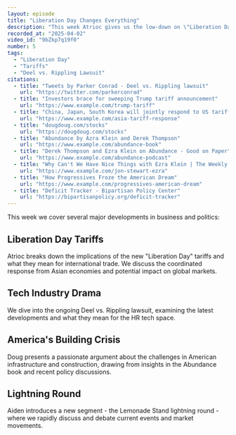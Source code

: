 ```yaml
---
layout: episode
title: "Liberation Day Changes Everything"
description: "This week Atrioc gives us the low-down on \"Liberation Day\" tariffs, Aiden institutes the Lemonade Stand lightening round, and Doug gets fired up about why we aren't building things."
recorded_at: "2025-04-02"
video_id: "9bZkp7q19f0"
number: 5
tags:
  - "Liberation Day"
  - "Tariffs"
  - "Deel vs. Rippling Lawsuit"
citations:
  - title: "Tweets by Parker Conrad - Deel vs. Rippling lawsuit"
    url: "https://twitter.com/parkerconrad"
  - title: "Investors brace for sweeping Trump tariff announcement"
    url: "https://www.example.com/trump-tariff"
  - title: "China, Japan, South Korea will jointly respond to US tariffs, Chinese state media says"
    url: "https://www.example.com/asia-tariff-response"
  - title: "dougdoug.com/stocks"
    url: "https://dougdoug.com/stocks"
  - title: "Abundance by Azra Klein and Derek Thompson"
    url: "https://www.example.com/abundance-book"
  - title: "Derek Thompson and Ezra Klein on Abundance - Good on Paper"
    url: "https://www.example.com/abundance-podcast"
  - title: "Why Can't We Have Nice Things with Ezra Klein | The Weekly Show with Jon Stewart"
    url: "https://www.example.com/jon-stewart-ezra"
  - title: "How Progressives Froze the American Dream"
    url: "https://www.example.com/progressives-american-dream"
  - title: "Deficit Tracker - Bipartisan Policy Center"
    url: "https://bipartisanpolicy.org/deficit-tracker"
---
```


This week we cover several major developments in business and politics:

## Liberation Day Tariffs
Atrioc breaks down the implications of the new "Liberation Day" tariffs and what they mean for international trade. We discuss the coordinated response from Asian economies and potential impact on global markets.

## Tech Industry Drama
We dive into the ongoing Deel vs. Rippling lawsuit, examining the latest developments and what they mean for the HR tech space.

## America's Building Crisis
Doug presents a passionate argument about the challenges in American infrastructure and construction, drawing from insights in the Abundance book and recent policy discussions.

## Lightning Round
Aiden introduces a new segment - the Lemonade Stand lightning round - where we rapidly discuss and debate current events and market movements.